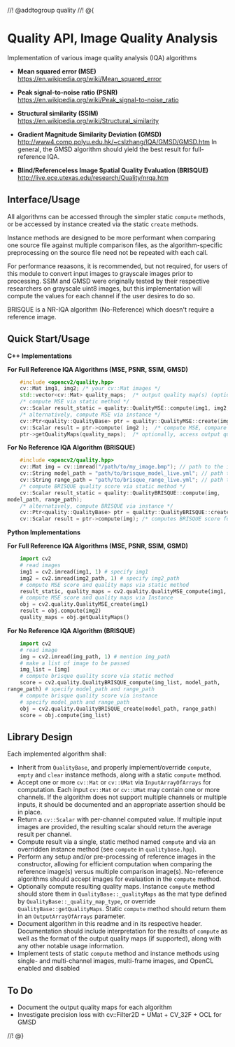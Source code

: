 //! @addtogroup quality
//! @{

Quality API, Image Quality Analysis
=======================================

Implementation of various image quality analysis (IQA) algorithms

- **Mean squared error (MSE)**
  https://en.wikipedia.org/wiki/Mean_squared_error

- **Peak signal-to-noise ratio (PSNR)**
  https://en.wikipedia.org/wiki/Peak_signal-to-noise_ratio

- **Structural similarity (SSIM)**
  https://en.wikipedia.org/wiki/Structural_similarity

- **Gradient Magnitude Similarity Deviation (GMSD)**
  http://www4.comp.polyu.edu.hk/~cslzhang/IQA/GMSD/GMSD.htm
  In general, the GMSD algorithm should yield the best result for full-reference IQA.

- **Blind/Referenceless Image Spatial Quality Evaluation (BRISQUE)**
  http://live.ece.utexas.edu/research/Quality/nrqa.htm

Interface/Usage
-----------------------------------------
All algorithms can be accessed through the simpler static `compute` methods,
or be accessed by instance created via the static `create` methods.

Instance methods are designed to be more performant when comparing one source
file against multiple comparison files, as the algorithm-specific preprocessing on the
source file need not be repeated with each call.

For performance reaasons, it is recommended, but not required, for users of this module
to convert input images to grayscale images prior to processing.
SSIM and GMSD were originally tested by their respective researchers on grayscale uint8 images,
but this implementation will compute the values for each channel if the user desires to do so.

BRISQUE is a NR-IQA algorithm (No-Reference) which doesn't require a reference image.

Quick Start/Usage
-----------------------------------------
**C++ Implementations**

**For Full Reference IQA Algorithms (MSE, PSNR, SSIM, GMSD)**

```cpp
    #include <opencv2/quality.hpp>
    cv::Mat img1, img2; /* your cv::Mat images */
    std::vector<cv::Mat> quality_maps;  /* output quality map(s) (optional) */
    /* compute MSE via static method */
    cv::Scalar result_static = quality::QualityMSE::compute(img1, img2, quality_maps);  /* or cv::noArray() if not interested in output quality maps */
    /* alternatively, compute MSE via instance */
    cv::Ptr<quality::QualityBase> ptr = quality::QualityMSE::create(img1);
    cv::Scalar result = ptr->compute( img2 );  /* compute MSE, compare img1 vs img2 */
    ptr->getQualityMaps(quality_maps);  /* optionally, access output quality maps */
```

**For No Reference IQA Algorithm (BRISQUE)**

```cpp
    #include <opencv2/quality.hpp>
    cv::Mat img = cv::imread("/path/to/my_image.bmp"); // path to the image to evaluate
    cv::String model_path = "path/to/brisque_model_live.yml"; // path to the trained model
    cv::String range_path = "path/to/brisque_range_live.yml"; // path to range file
    /* compute BRISQUE quality score via static method */
    cv::Scalar result_static = quality::QualityBRISQUE::compute(img,
model_path, range_path);
    /* alternatively, compute BRISQUE via instance */
    cv::Ptr<quality::QualityBase> ptr = quality::QualityBRISQUE::create(model_path, range_path);
    cv::Scalar result = ptr->compute(img); /* computes BRISQUE score for img */
```

**Python Implementations**

**For Full Reference IQA Algorithms (MSE, PSNR, SSIM, GSMD)**

```python
    import cv2
    # read images
    img1 = cv2.imread(img1, 1) # specify img1
    img2 = cv2.imread(img2_path, 1) # specify img2_path
    # compute MSE score and quality maps via static method
    result_static, quality_maps = cv2.quality.QualityMSE_compute(img1, img2)
    # compute MSE score and quality maps via Instance
    obj = cv2.quality.QualityMSE_create(img1)
    result = obj.compute(img2)
    quality_maps = obj.getQualityMaps()
```

**For No Reference IQA Algorithm (BRISQUE)**

```python
    import cv2
    # read image
    img = cv2.imread(img_path, 1) # mention img_path
    # make a list of image to be passed
    img_list = [img]
    # compute brisque quality score via static method
    score = cv2.quality.QualityBRISQUE_compute(img_list, model_path,
range_path) # specify model_path and range_path
    # compute brisque quality score via instance
    # specify model_path and range_path
    obj = cv2.quality.QualityBRISQUE_create(model_path, range_path)
    score = obj.compute(img_list)
```

Library Design
-----------------------------------------
Each implemented algorithm shall:
- Inherit from `QualityBase`, and properly implement/override `compute`, `empty` and `clear` instance methods, along with a static `compute` method.
- Accept one or more `cv::Mat` or `cv::UMat` via `InputArrayOfArrays` for computation.  Each input `cv::Mat` or `cv::UMat` may contain one or more channels.  If the algorithm does not support multiple channels or multiple inputs, it should be documented and an appropriate assertion should be in place.
- Return a `cv::Scalar` with per-channel computed value.  If multiple input images are provided, the resulting scalar should return the average result per channel.
- Compute result via a single, static method named `compute` and via an overridden instance method (see `compute` in `qualitybase.hpp`).
- Perform any setup and/or pre-processing of reference images in the constructor, allowing for efficient computation when comparing the reference image(s) versus multiple comparison image(s).  No-reference algorithms should accept images for evaluation in the `compute` method.
- Optionally compute resulting quality maps.  Instance `compute` method should store them in `QualityBase::_qualityMaps` as the mat type defined by `QualityBase::_quality_map_type`, or override `QualityBase::getQualityMaps`.  Static `compute` method should return them in an `OutputArrayOfArrays` parameter.
- Document algorithm in this readme and in its respective header.  Documentation should include interpretation for the results of `compute` as well as the format of the output quality maps (if supported), along with any other notable usage information.
- Implement tests of static `compute` method and instance methods using single- and multi-channel images, multi-frame images, and OpenCL enabled and disabled

To Do
-----------------------------------------
- Document the output quality maps for each algorithm
- Investigate precision loss with cv::Filter2D + UMat + CV_32F + OCL for GMSD

//! @}